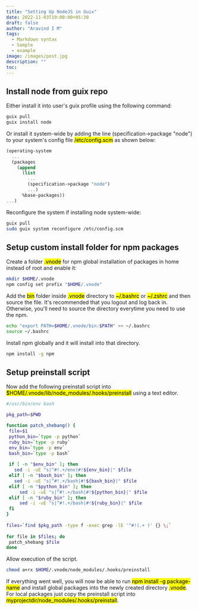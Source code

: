 ```yaml
---
title: "Setting Up NodeJS in Guix"
date: 2022-11-03T19:00:00+05:30
draft: false
author: "Aravind I M"
tags:
  - Markdown syntax
  - Sample
  - example
image: /images/post.jpg
description: ""
toc:
---
```


## Install node from guix repo

Either install it into user's guix profile using the following command:

```bash
guix pull
guix install node
```

Or install it system-wide by adding the line (specification->package "node") to your system's config file <mark>/etc/config.scm</mark> as shown below:

```guile
(operating-system
  ...
  (packages
    (append
      (list
        ...
        (specification->package "node")
        ...)
      %base-packages))
...)
```

Reconfigure the system if installing node system-wide:

```bash
guix pull
sudo guix system reconfigure /etc/config.scm
```

## Setup custom install folder for npm packages

Create a folder <mark>.vnode</mark> for npm global installation of packages in home instead of root and enable it:

```bash
mkdir $HOME/.vnode
npm config set prefix "$HOME/.vnode"
```

 Add the <mark>bin</mark> folder inside <mark>.vnode</mark> directory to <mark>~/.bashrc</mark> or <mark>~/.zshrc</mark> and then source the file. It's recommended that you logout and log back in. Otherwise, you'll need to source the directory everytime you need to use the npm.

 ```bash
 echo "export PATH=$HOME/.vnode/bin:$PATH" >> ~/.bashrc
 source ~/.bashrc
 ```

 Install npm globally and it will install into that directory.

 ```bash
 npm install -g npm
 ```

 ## Setup preinstall script
 Now add the following preinstall script into <mark>$HOME/.vnode/lib/node_modules/.hooks/preinstall</mark> using a text editor.

 ```bash
 #/usr/bin/env bash

pkg_path=$PWD

function patch_shebang() {
  file=$1
  python_bin=`type -p python`
  ruby_bin=`type -p ruby`
  env_bin=`type -p env`
  bash_bin=`type -p bash`
  
  if [ -n "$env_bin" ]; then
    sed -i -uE "s|^#!.+/env|#!${env_bin}|" $file
  elif [ -n "$bash_bin" ]; then
    sed -i -uE "s|^#!.+/bash|#!${bash_bin}|" $file
  elif [ -n "$python_bin" ]; then
      sed -i -uE "s|^#!.+/bash|#!${python_bin}|" $file
  elif [ -n "$ruby_bin" ]; then
      sed -i -uE "s|^#!.+/bash|#!${ruby_bin}|" $file
  fi
}
  
files=`find $pkg_path -type f -exec grep -lE '^#!(.+ )' {} \;`
  
for file in $files; do
  patch_shebang $file
done
```

Allow execution of the script.

```bash
chmod a+rx $HOME/.vnode/node_modules/.hooks/preinstall
```

 If everything went well, you will now be able to run <mark>npm install -g package-name</mark> and install global packages into the newly created directory <mark>.vnode</mark>. For local packages just copy the preinstall script into <mark>myprojectdir/node_modules/.hooks/preinstall</mark>.